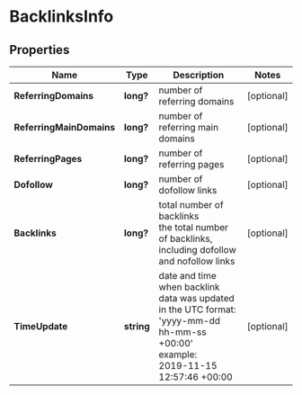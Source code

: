 # BacklinksInfo


## Properties

| Name | Type | Description | Notes |
|------------ | ------------- | ------------- | -------------|
**ReferringDomains** | **long?** | number of referring domains |[optional]|
**ReferringMainDomains** | **long?** | number of referring main domains |[optional]|
**ReferringPages** | **long?** | number of referring pages |[optional]|
**Dofollow** | **long?** | number of dofollow links |[optional]|
**Backlinks** | **long?** | total number of backlinks<br>the total number of backlinks, including dofollow and nofollow links |[optional]|
**TimeUpdate** | **string** | date and time when backlink data was updated<br>in the UTC format: 'yyyy-mm-dd hh-mm-ss +00:00'<br>example:<br>2019-11-15 12:57:46 +00:00 |[optional]|